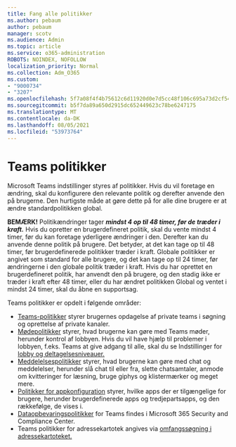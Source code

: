 ```yaml
---
title: Fang alle politikker
ms.author: pebaum
author: pebaum
manager: scotv
ms.audience: Admin
ms.topic: article
ms.service: o365-administration
ROBOTS: NOINDEX, NOFOLLOW
localization_priority: Normal
ms.collection: Adm_O365
ms.custom:
- "9000734"
- "3207"
ms.openlocfilehash: 5f7a08f4f4b75612c6d11920d0e7d5cc48f106c695a73d2cf5461af8fa881634
ms.sourcegitcommit: b5f7da89a650d2915dc652449623c78be6247175
ms.translationtype: MT
ms.contentlocale: da-DK
ms.lasthandoff: 08/05/2021
ms.locfileid: "53973764"
---
```

# <a name="teams-policies"></a>Teams politikker

Microsoft Teams indstillinger styres af politikker. Hvis du vil foretage en ændring, skal du konfigurere den relevante politik og derefter anvende den på brugerne. Den hurtigste måde at gøre dette på for alle dine brugere er at ændre standardpolitikken global. 

**BEMÆRK!** Politikændringer tager **_mindst 4 op til 48 timer, før de træder i kraft._** Hvis du opretter en brugerdefineret politik, skal du vente mindst 4 timer, før du kan foretage yderligere ændringer i den. Derefter kan du anvende denne politik på brugere. Det betyder, at det kan tage op til 48 timer, før brugerdefinerede politikker træder i kraft. Globale politikker er angivet som standard for alle brugere, og det kan tage op til 24 timer, før ændringerne i den globale politik træder i kraft. Hvis du har oprettet en brugerdefineret politik, har anvendt den på brugere, og den stadig ikke er træder i kraft efter 48 timer, eller du har ændret politikken Global og ventet i mindst 24 timer, skal du åbne en supportsag.

Teams politikker er opdelt i følgende områder:

- [Teams-politikker](https://docs.microsoft.com/MicrosoftTeams/teams-policies) styrer brugernes opdagelse af private teams i søgning og oprettelse af private kanaler.  
- [Mødepolitikker](https://docs.microsoft.com/microsoftteams/meeting-policies-in-teams) styrer, hvad brugerne kan gøre med Teams møder, herunder kontrol af lobbyen. Hvis du vil have hjælp til problemer i lobbyen, f.eks. Teams at give adgang til alle, skal du se Indstillinger for [lobby og deltagelsesniveauer.](https://docs.microsoft.com/alchemyinsights/bypass-lobby)
- [Meddelelsespolitikker](https://docs.microsoft.com/microsoftteams/messaging-policies-in-teams) styrer, hvad brugerne kan gøre med chat og meddelelser, herunder slå chat til eller fra, slette chatsamtaler, anmode om kvitteringer for læsning, bruge giphys og klistermærker og meget mere.
- [Politikker for appkonfiguration](https://docs.microsoft.com/MicrosoftTeams/teams-app-setup-policies) styrer, hvilke apps der er tilgængelige for brugere, herunder brugerdefinerede apps og tredjepartsapps, og den rækkefølge, de vises i.  
- [Dataopbevaringspolitikker](https://docs.microsoft.com/microsoftteams/retention-policies) for Teams findes i Microsoft 365 Security and Compliance Center.
- Teams politikker for adressekartotek angives via [omfangssøgning i adressekartoteket.](https://docs.microsoft.com/MicrosoftTeams/teams-scoped-directory-search)